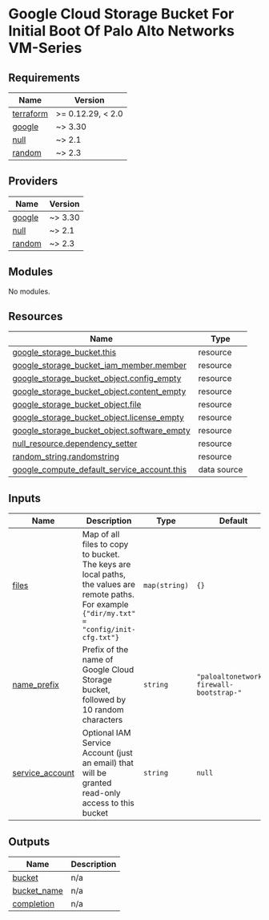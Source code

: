 # Google Cloud Storage Bucket For Initial Boot Of Palo Alto Networks VM-Series

<!-- BEGINNING OF PRE-COMMIT-TERRAFORM DOCS HOOK -->
## Requirements

| Name | Version |
|------|---------|
| <a name="requirement_terraform"></a> [terraform](#requirement\_terraform) | >= 0.12.29, < 2.0 |
| <a name="requirement_google"></a> [google](#requirement\_google) | ~> 3.30 |
| <a name="requirement_null"></a> [null](#requirement\_null) | ~> 2.1 |
| <a name="requirement_random"></a> [random](#requirement\_random) | ~> 2.3 |

## Providers

| Name | Version |
|------|---------|
| <a name="provider_google"></a> [google](#provider\_google) | ~> 3.30 |
| <a name="provider_null"></a> [null](#provider\_null) | ~> 2.1 |
| <a name="provider_random"></a> [random](#provider\_random) | ~> 2.3 |

## Modules

No modules.

## Resources

| Name | Type |
|------|------|
| [google_storage_bucket.this](https://registry.terraform.io/providers/hashicorp/google/latest/docs/resources/storage_bucket) | resource |
| [google_storage_bucket_iam_member.member](https://registry.terraform.io/providers/hashicorp/google/latest/docs/resources/storage_bucket_iam_member) | resource |
| [google_storage_bucket_object.config_empty](https://registry.terraform.io/providers/hashicorp/google/latest/docs/resources/storage_bucket_object) | resource |
| [google_storage_bucket_object.content_empty](https://registry.terraform.io/providers/hashicorp/google/latest/docs/resources/storage_bucket_object) | resource |
| [google_storage_bucket_object.file](https://registry.terraform.io/providers/hashicorp/google/latest/docs/resources/storage_bucket_object) | resource |
| [google_storage_bucket_object.license_empty](https://registry.terraform.io/providers/hashicorp/google/latest/docs/resources/storage_bucket_object) | resource |
| [google_storage_bucket_object.software_empty](https://registry.terraform.io/providers/hashicorp/google/latest/docs/resources/storage_bucket_object) | resource |
| [null_resource.dependency_setter](https://registry.terraform.io/providers/hashicorp/null/latest/docs/resources/resource) | resource |
| [random_string.randomstring](https://registry.terraform.io/providers/hashicorp/random/latest/docs/resources/string) | resource |
| [google_compute_default_service_account.this](https://registry.terraform.io/providers/hashicorp/google/latest/docs/data-sources/compute_default_service_account) | data source |

## Inputs

| Name | Description | Type | Default | Required |
|------|-------------|------|---------|:--------:|
| <a name="input_files"></a> [files](#input\_files) | Map of all files to copy to bucket. The keys are local paths, the values are remote paths. For example `{"dir/my.txt" = "config/init-cfg.txt"}` | `map(string)` | `{}` | no |
| <a name="input_name_prefix"></a> [name\_prefix](#input\_name\_prefix) | Prefix of the name of Google Cloud Storage bucket, followed by 10 random characters | `string` | `"paloaltonetworks-firewall-bootstrap-"` | no |
| <a name="input_service_account"></a> [service\_account](#input\_service\_account) | Optional IAM Service Account (just an email) that will be granted read-only access to this bucket | `string` | `null` | no |

## Outputs

| Name | Description |
|------|-------------|
| <a name="output_bucket"></a> [bucket](#output\_bucket) | n/a |
| <a name="output_bucket_name"></a> [bucket\_name](#output\_bucket\_name) | n/a |
| <a name="output_completion"></a> [completion](#output\_completion) | n/a |
<!-- END OF PRE-COMMIT-TERRAFORM DOCS HOOK -->
